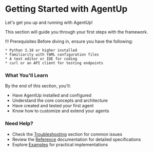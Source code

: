 # Getting Started with AgentUp

Let's get you up and running with AgentUp! 

This section will guide you through your first steps with the framework.

!!! Prerequisites
    Before diving in, ensure you have the following:

    * Python 3.10 or higher installed
    * Familiarity with YAML configuration files
    * A text editor or IDE for coding
    * curl or an API client for testing endpoints

### What You'll Learn

By the end of this section, you'll:

- Have AgentUp installed and configured
- Understand the core concepts and architecture
- Have created and tested your first agent
- Know how to customize and extend your agents

### Need Help?

- Check the [Troubleshooting](../troubleshooting/) section for common issues
- Review the [Reference](../reference/) documentation for detailed specifications
- Explore [Examples](../examples/) for practical implementations
